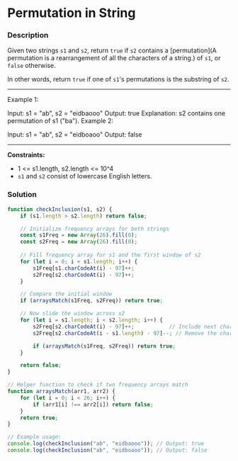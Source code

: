 # Permutation in String

### Description

Given two strings `s1` and `s2`, return `true` if `s2` contains a [permutation](A permutation is a rearrangement of all the characters of a string.) of `s1`, or `false` otherwise.

In other words, return `true` if one of `s1`'s permutations is the substring of `s2`.

 
***
Example 1:

Input: s1 = "ab", s2 = "eidbaooo"
Output: true
Explanation: s2 contains one permutation of s1 ("ba").
Example 2:

Input: s1 = "ab", s2 = "eidboaoo"
Output: false
*** 

**Constraints:**

- 1 <= s1.length, s2.length <= 10^4
- `s1` and `s2` consist of lowercase English letters.

### Solution

```javascript
function checkInclusion(s1, s2) {
    if (s1.length > s2.length) return false;

    // Initialize frequency arrays for both strings
    const s1Freq = new Array(26).fill(0);
    const s2Freq = new Array(26).fill(0);
    
    // Fill frequency array for s1 and the first window of s2
    for (let i = 0; i < s1.length; i++) {
        s1Freq[s1.charCodeAt(i) - 97]++;
        s2Freq[s2.charCodeAt(i) - 97]++;
    }

    // Compare the initial window
    if (arraysMatch(s1Freq, s2Freq)) return true;

    // Now slide the window across s2
    for (let i = s1.length; i < s2.length; i++) {
        s2Freq[s2.charCodeAt(i) - 97]++;           // Include next character in window
        s2Freq[s2.charCodeAt(i - s1.length) - 97]--; // Remove the character going out of the window

        if (arraysMatch(s1Freq, s2Freq)) return true;
    }

    return false;
}

// Helper function to check if two frequency arrays match
function arraysMatch(arr1, arr2) {
    for (let i = 0; i < 26; i++) {
        if (arr1[i] !== arr2[i]) return false;
    }
    return true;
}

// Example usage:
console.log(checkInclusion("ab", "eidbaooo")); // Output: true
console.log(checkInclusion("ab", "eidboaoo")); // Output: false
```